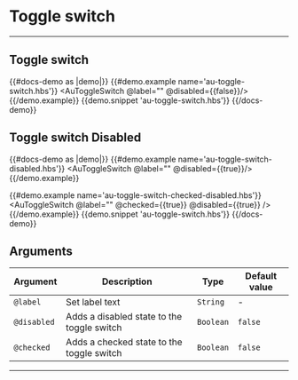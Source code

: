 # Toggle switch

---

## Toggle switch

{{#docs-demo as |demo|}}
  {{#demo.example name='au-toggle-switch.hbs'}}
    <AuToggleSwitch @label="" @disabled={{false}}/>
  {{/demo.example}}
  {{demo.snippet 'au-toggle-switch.hbs'}}
{{/docs-demo}}

## Toggle switch Disabled

{{#docs-demo as |demo|}}
  {{#demo.example name='au-toggle-switch-disabled.hbs'}}
    <AuToggleSwitch @label=""  @disabled={{true}}/>
  {{/demo.example}}
 
  {{#demo.example name='au-toggle-switch-checked-disabled.hbs'}}
    <AuToggleSwitch @label="" @checked={{true}} @disabled={{true}} />
  {{/demo.example}}
  {{demo.snippet 'au-toggle-switch.hbs'}}
{{/docs-demo}}


## Arguments

| Argument      | Description | Type | Default value |
| ------------- | ----------- | ---- | ------------- |
| `@label` | Set label text  | `String` | - |
| `@disabled` | Adds a disabled state to the toggle switch | `Boolean` | `false` |
| `@checked` | Adds a checked state to the toggle switch | `Boolean` | `false` |


---
